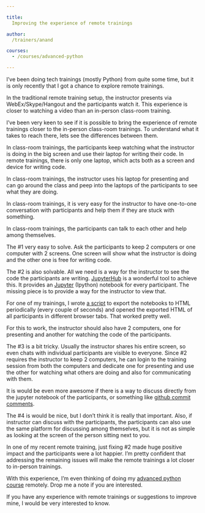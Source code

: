 ```yaml
---

title:
  Improving the experience of remote trainings

author:
  /trainers/anand

courses:
  - /courses/advanced-python

---
```



I’ve been doing tech trainings (mostly Python) from quite some time, but it is only recently that I got a chance to explore remote trainings.

In the traditional remote training setup, the instructor presents via WebEx/Skype/Hangout and the participants watch it. This experience is closer to watching a video than an in-person class-room training.

I’ve been very keen to see if it is possible to bring the experience of remote trainings closer to the in-person class-room trainings. To understand what it takes to reach there, lets see the differences between them.

In class-room trainings, the participants keep watching what the instructor is doing in the big screen and use their laptop for writing their code. In remote trainings, there is only one laptop, which acts both as a screen and device for writing code.

In class-room trainings, the instructor uses his laptop for presenting and can go around the class and peep into the laptops of the participants to see what they are doing.

In class-room trainings, it is very easy for the instructor to have one-to-one conversation with participants and help them if they are stuck with something.

In class-room trainings, the participants can talk to each other and help among themselves.

The #1 very easy to solve. Ask the participants to keep 2 computers or one computer with 2 screens. One screen will show what the instructor is doing and the other one is free for writing code.

The #2 is also solvable. All we need is a way for the instructor to see the code the participants are writing. [JupyterHub](https://github.com/jupyter/jupyterhub) is a wonderful tool to achieve this. It provides an [Jupyter](http://jupyter.org/) (Ipython) notebook for every participant. The missing piece is to provide a way for the instructor to view that.

For one of my trainings, I wrote [a script](https://gist.github.com/anandology/6c27e81fcf12f7891aa9) to export the notebooks to HTML periodically (every couple of seconds) and opened the exported HTML of all participants in different browser tabs. That worked pretty well.

For this to work, the instructor should also have 2 computers, one for presenting and another for watching the code of the participants.

The #3 is a bit tricky. Usually the instructor shares his entire screen, so even chats with individual participants are visible to everyone. Since #2 requires the instructor to keep 2 computers, he can login to the training session from both the computers and dedicate one for presenting and use the other for watching what others are doing and also for communicating with them.

It is would be even more awesome if there is a way to discuss directly from the jupyter notebook of the participants, or something like [github commit comments](https://github.com/blog/42-commit-comments).

The #4 is would be nice, but I don’t think it is really that important. Also, if instructor can discuss with the participants, the participants can also use the same platform for discussing among themselves, but it is not as simple as looking at the screen of the person sitting next to you.

In one of my recent remote training, just fixing #2 made huge positive impact and the participants were a lot happier. I’m pretty confident that addressing the remaining issues will make the remote trainings a lot closer to in-person trainings.

With this experience, I’m even thinking of doing my [advanced python course](/courses/advanced-python) remotely. Drop me a note if you are interested.

If you have any experience with remote trainings or suggestions to improve mine, I would be very interested to know.

